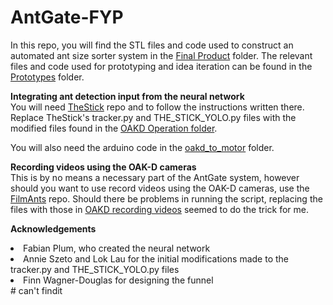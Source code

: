 # AntGate-FYP

In this repo, you will find the STL files and code used to construct an automated ant size sorter system in the <a href="https://github.com/meltanrm/AntGate-FYP/tree/main/Final%20Product">Final Product</a> folder. The relevant files and code used for prototyping and idea iteration can be found in the <a href="https://github.com/meltanrm/AntGate-FYP/tree/main/Prototypes">Prototypes</a> folder.

<b>Integrating ant detection input from the neural network</b>
<br>You will need <a href="https://github.com/FabianPlum/TheStick">TheStick</a> repo and to follow the instructions written there. Replace TheStick's tracker.py and THE_STICK_YOLO.py files with the modified files found in the <a href="https://github.com/meltanrm/AntGate-FYP/tree/main/OAKD%20Operation">OAKD Operation folder</a>.

You will also need the arduino code in the <a href="https://github.com/meltanrm/AntGate-FYP/tree/main/oakd_to_motor">oakd_to_motor</a> folder.

<b>Recording videos using the OAK-D cameras</b>
<br>This is by no means a necessary part of the AntGate system, however should you want to use record videos using the OAK-D cameras, use the <a href="https://github.com/nimirz/FilmAnts">FilmAnts</a> repo. Should there be problems in running the script, replacing the files with those in <a href="https://github.com/meltanrm/AntGate-FYP/tree/main/Prototypes/OAKD%20recording%20videos">OAKD recording videos</a> seemed to do the trick for me. 

<b> Acknowledgements </b>
<li>Fabian Plum, who created the neural network</li>
<li>Annie Szeto and Lok Lau for the initial modifications made to the tracker.py and THE_STICK_YOLO.py files</li>
<li>Finn Wagner-Douglas for designing the funnel</li> 
# can't findit

